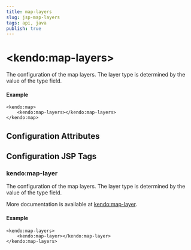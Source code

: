 ```yaml
---
title: map-layers
slug: jsp-map-layers
tags: api, java
publish: true
---
```


# \<kendo:map-layers\>

The configuration of the map layers.
The layer type is determined by the value of the type field.

#### Example
    <kendo:map>
        <kendo:map-layers></kendo:map-layers>
    </kendo:map>

## Configuration Attributes


##  Configuration JSP Tags

### kendo:map-layer

The configuration of the map layers.
The layer type is determined by the value of the type field.

More documentation is available at [kendo:map-layer](map/layer).

#### Example

    <kendo:map-layers>
        <kendo:map-layer></kendo:map-layer>
    </kendo:map-layers>

 
